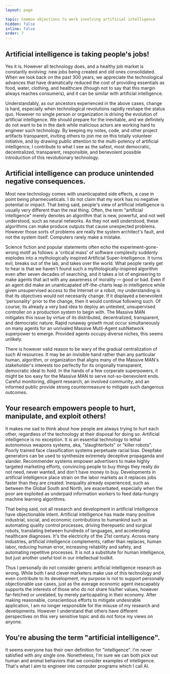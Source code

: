 ```yaml
---
layout: page

topic: Common objections to work involving artificial intelligence
hidden: false
inline: false
order: 7
---
```


## Artificial intelligence is taking people's jobs!

Yes it is. However all technology does, and a healthy job market is constantly evolving: new jobs being created and old ones consolidated. When we look back on the past 300 years, we appreciate the technological advances that have dramatically reduced the cost of providing essentials as food, water, clothing, and healthcare (though not to say that this margin always reaches consumers), and it can be similar with artificial intelligence.

Understandably, as our ancestors experienced in the above cases, change is hard, especially when technological revolutions rapidly reshape the status quo. However no single person or organization is driving the evolution of artificial intelligence. We should prepare for the inevitable, and we definitely do not want to be in the dark while malicious actors are working hard to engineer such technology. By keeping my notes, code, and other project artifacts transparent, inviting others to join me on this totally volunteer initiative, and by drawing public attention to the multi-potency of artificial intelligence, I contribute to what I see as the safest, most democratic, decentralized, transparent, responsible, and benevolent possible introduction of this revolutionary technology.

## Artificial intelligence can produce unintended negative consequences.

Most new technology comes with unanticapated side effects, a case in point being pharmecueticals. I do not claim that my work has no negative potential or impact. That being said, people's view of artificial intelligence is usually very different than the real thing. Often, the term "artificial intelligence" merely denotes an algorithm that is new, powerful, and not well understood, such as neural networks. As they not well understood, these algorithms can make produce outputs that cause unexpected problems. However those sorts of problems are really the system architect's fault, and not the system itself. Computers rarely make a mistake.

Science fiction and popular statements often echo the experiment-gone-wrong motif as follows: a 'critical mass' of software complexity suddenly explodes into a mythologically inspired Artificial Super-Intelligence. It turns evil, breaks out of the lab, and takes over the world. What people rarely get to hear is that we haven't found such a mythologically-inspired algorithm even after seven decades of searching, and it takes a lot of engineering to make agents that act with any awareness of morality — good or bad. Even if an agent did make an unanticapated off-the-charts leap in intelligence while given unsupervised access to the Internet or a robot, my understanding is that its objectives would not necesarily change. If it displayed a benevolent 'personality' prior to the change, then it would continue following such. Of course, its already a very bad idea to deploy an untested, unsupervised controller on a production system to begin with. The Massive MAN mitigates this issue by virtue of its distributed, decentralized, transparent, and democratic nature. Rapid runaway growth must occur simultaneously on many agents for an unrivaled Massive Mutli-Agent subNetwork superpower to emerge. Provided agents occupy diverse niches, this seems unlikely.

There is however valid reason to be wary of the gradual centralization of such AI resources. It may be an invisible hand rather than any particular human, algorithm, or organization that aligns many of the Massive MAN's stakeholder's interests too perfectly for its origonally transparent, democratic ideal to hold. In the hands of a few corperate superpowers, it might be too easy for the Massive MAN to serve not-so-benevolent ends. Careful monitoring, diligent research, an involved community, and an informed public provide strong countermeasure to mitigate such dangerous outcomes.

## Your research empowers people to hurt, manipulate, and exploit others!

It makes me sad to think about how people are always trying to hurt each other, regardless of the technology at their disposal for doing so. Artificial intelligence is no exception. It is an essential technology to lethal autonomous weapons systems, aka, "slaughterbots" or "killer robots". Poorly trained face classification systems perpetuate racial bias. Deepfake generators can be used to synthesize extremely deceptive propaganda and slander. Recommender systems empower advertisers to make highly targeted marketing efforts, convincing people to buy things they really do not need, never wanted, and don't have money to buy. Developments in artificial intelligence place strain on the labor markets as it replaces jobs faster than they are created. Inequality already experienced, such as between the Global South and North, are exacerbated, especially when the poor are exploited as underpaid information workers to feed data-hungry machine learning algorithms.

That being said, not all research and development in artificial intelligence have objectionable intent. Artificial intelligence has made many positive industrial, social, and economic contributions to humankind such as automating quality control processes, driving therepuetic and surgical robots, translating between hundreds of languages, and accelerating healthcare diagnoses. It's the electricity of the 21st century. Across many industries, artificial intelligence complements, rather than replaces, human labor, reducing human error, increasing reliability and safety, and automating repetitive processes. It is not a substitute for human intelligence, but just another useful tool in our intellectual toolkit.

Thus I personally do not consider generic artificial intelligence research as wrong. While both I and clever marketers make use of this technology and even contribute to its development, my purpose is not to support personally objectionable use cases, just as the average economic agent inescapably supports the interests of those who do not share his/her values, however far-fetched or unrelated, by merely particapating in their economy. After making reasonable, conscientious efforts to mitigate undesirable application, I am no longer responsible for the misuse of my research and developments. However I understand that others have different perspectives on this very sensitive topic and do not force my views on anyone.

## You're abusing the term "artificial intelligence".

It seems everyone has their own definition for "intelligence". I'm never satisfied with any single one. Nonetheless, I'm sure we can both pick out human and animal behaviors that we consider examples of intelligence. That's what I aim to engineer into computer programs which I call AI.

<!--
## Artificial 'intelligence' – that's playing God!

AI is just a computer program. It does what it has been programed to do. It is not a substitute in situations that call for real human intelligence, nor those that call for God's. My purpose in developing artificial intelligence is not to 'solve the world's problems', but only to handle specific technical problems. My aim is not to divert rightful credit due the Almighty, Sovereign, Creator, and the source of love and wisdom. However, like other technology, there will be cases where my work is given undue attention; I do not approve of these.
-->